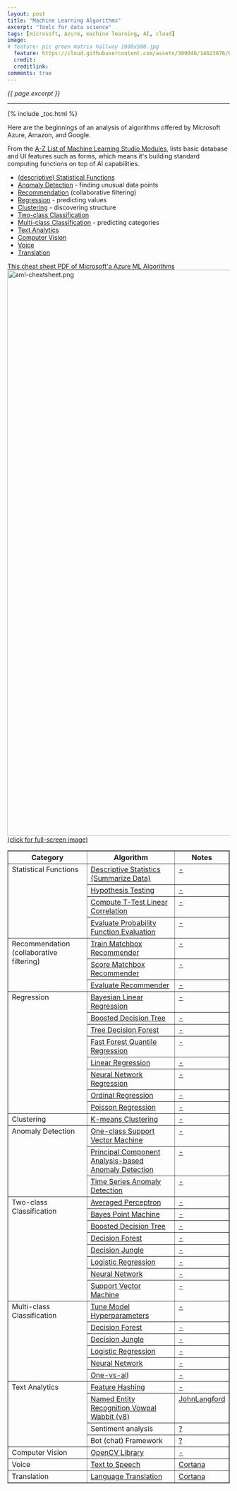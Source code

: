 ```yaml
---
layout: post
title: "Machine Learning Algorithms"
excerpt: "Tools for data science"
tags: [microsoft, Azure, machine learning, AI, cloud]
image:
# feature: pic green matrix hallway 1900x500.jpg
  feature: https://cloud.githubusercontent.com/assets/300046/14623876/07afd066-0593-11e6-933a-2e596511ac67.jpg
  credit: 
  creditlink: 
comments: true
---
```

<i>{{ page.excerpt }}</i>
<hr />

{% include _toc.html %}

Here are the beginnings of an analysis of algorithms offered by Microsoft Azure, Amazon, and Google.

From the <a target="_blank" href="https://msdn.microsoft.com/en-us/library/azure/dn906033.aspx">
A-Z List of Machine Learning Studio Modules</a>,
lists basic database and UI features such as forms,
which means it's building standard computing functions on top of AI capabilities.

* <a href="#Stats">(descriptive) Statistical Functions</a>
* <a href="#Anomaly">Anomaly Detection</a> - finding unusual data points
* <a href="#Recommendation">Recommendation</a> (collaborative filtering)
* <a href="#Regression">Regression</a> - predicting values
* <a href="#Clustering">Clustering</a> - discovering structure
* <a href="#Two-class"> Two-class Classification</a>
* <a href="#Multi-class">Multi-class Classification</a> - predicting categories
* <a href="#TextAnalytics">Text Analytics</a>
* <a href="#CV">Computer Vision</a>
* <a href="#Voice">Voice</a>
* <a href="#Translation">Translation</a>

<a target="_blank" href="https://docs.microsoft.com/en-us/azure/machine-learning/studio/algorithm-cheat-sheet">
This cheat sheet PDF of Microsoft'a Azure ML Algorithms</a>
<a href="https://user-images.githubusercontent.com/300046/40009626-d5359eec-575f-11e8-8a4d-7a24d52d4d8b.png">
<img width="1280" alt="aml-cheatsheet.png" src="https://user-images.githubusercontent.com/300046/40009626-d5359eec-575f-11e8-8a4d-7a24d52d4d8b.png"><br />(click for full-screen image)</a>
<a name="x"></a>
<a name="y"></a>
<table border="1" cellpadding="4" cellspacing="0">
<tr align="bottom" align="left">
<th> Category </th><th> Algorithm </th><th> Notes </th></tr>
<tbody>
<tr valign="top"><td rowspan="4"><a name="Stats"></a> Statistical Functions
  </td><td><a target="_blank" href="https://msdn.microsoft.com/en-us/library/azure/dn905933.aspx"> 
  Descriptive Statistics (Summarize Data)</a>
  </td><td><a href="#y">-</a>
  </td></tr>
  <tr valign="top"><td><a target="_blank" href="https://msdn.microsoft.com/en-us/library/azure/dn905917.aspx"> 
  Hypothesis Testing</a>
  </td><td><a href="#y">-</a>
  </td></tr>
  <tr valign="top"><td><a target="_blank" href="https://msdn.microsoft.com/en-us/library/azure/dn905819.aspx"> 
  Compute T-Test Linear Correlation</a>
  </td><td><a href="#y">-</a>
  </td></tr>
  <tr valign="top"><td><a target="_blank" href="https://msdn.microsoft.com/en-us/library/azure/dn905813.aspx"> Evaluate Probability Function Evaluation</a>
  </td><td><a href="#y">-</a>
  </td></tr>

<tr valign="top"><td rowspan="3"><a name="Recommendation"></a> Recommendation (collaborative filtering)
  </td><td><a target="_blank" href="https://msdn.microsoft.com/en-us/library/azure/dn905987.aspx"> 
  Train Matchbox Recommender</a>
  </td><td><a href="#y">-</a>
  </td></tr>
  <tr valign="top"><td><a target="_blank" href="https://msdn.microsoft.com/en-us/library/azure/dn905970.aspx"> 
  Score Matchbox Recommender</a>
  </td><td><a href="#y">-</a>
  </td></tr>
  <tr valign="top"><td><a target="_blank" href="https://msdn.microsoft.com/en-us/library/azure/dn905954.aspx"> 
  Evaluate Recommender</a>
  </td><td><a href="#y">-</a>
  </td></tr>

<tr valign="top"><td rowspan="8"><a name="Regression"></a> Regression
  </td><td><a target="_blank" href="https://msdn.microsoft.com/en-us/library/azure/dn906022.aspx"> 
  Bayesian Linear Regression</a>
  </td><td><a href="#y">-</a>
  </td></tr>
  <tr valign="top"><td><a target="_blank" href="https://msdn.microsoft.com/en-us/library/azure/dn905801.aspx"> 
  Boosted Decision Tree</a>
  </td><td><a href="#y">-</a>
  </td></tr>
  <tr valign="top"><td><a target="_blank" href="https://msdn.microsoft.com/en-us/library/azure/dn905862.aspx"> 
  Tree Decision Forest</a>
  </td><td><a href="#y">-</a>
  </td></tr>
  <tr valign="top"><td><a target="_blank" href="https://msdn.microsoft.com/en-us/library/azure/dn913093.aspx"> 
  Fast Forest Quantile Regression</a>
  </td><td><a href="#y">-</a>
  </td></tr>
  <tr valign="top"><td><a target="_blank" href="https://msdn.microsoft.com/en-us/library/azure/dn905978.aspx"> 
  Linear Regression</a>
  </td><td><a href="#y">-</a>
  </td></tr>
  <tr valign="top"><td><a href="#x"> Neural Network Regression</a>
  </td><td><a href="#y">-</a>
  </td></tr>
  <tr valign="top"><td><a target="_blank" href="https://msdn.microsoft.com/en-us/library/azure/dn906029.aspx"> 
  Ordinal Regression</a>
  </td><td><a href="#y">-</a>
  </td></tr>
  <tr valign="top"><td><a href="#x"> Poisson Regression</a>
  </td><td><a href="#y">-</a>
  </td></tr>

<tr valign="top"><td rowspan="1"><a name="Clustering"></a>Clustering
  </td><td><a target="_blank" href="https://msdn.microsoft.com/en-us/library/azure/dn905944.aspx"> 
  K-means Clustering</a>
  </td><td><a href="#y">-</a>
  </td></tr>

<tr valign="top"><td rowspan="3"> Anomaly Detection
  </td><td><a target="_blank" href="https://msdn.microsoft.com/en-us/library/azure/dn913103.aspx">
  One-class Support Vector Machine</a>
  </td><td><a href="#y">-</a>
  </td></tr>
  <tr valign="top"><td><a target="_blank" href="https://msdn.microsoft.com/en-us/library/azure/dn913053.aspx">Principal Component Analysis-based Anomaly Detection</a>
  </td><td><a href="#y">-</a>
  </td></tr>
  <tr valign="top"><td><a href="#x"> Time Series Anomaly Detection</a>
  </td><td><a href="#y">-</a>
  </td></tr>
<tr valign="top"><td rowspan="8"><a name="Two-class"></a> Two-class<br />Classification
  </td><td><a target="_blank" href="https://msdn.microsoft.com/en-us/library/azure/dn906036.aspx">
  Averaged Perceptron</a>
  </td><td><a href="#y">-</a>
  </td></tr>
  <tr valign="top"><td><a target="_blank" href="https://msdn.microsoft.com/en-us/library/azure/dn905930.aspx">
  Bayes Point Machine</a>
  </td><td><a href="#y">-</a>
  </td></tr>
  <tr valign="top"><td><a target="_blank" href="https://msdn.microsoft.com/en-us/library/azure/dn906025.aspx"> 
  Boosted Decision Tree</a>
  </td><td><a href="#y">-</a>
  </td></tr>
  <tr valign="top"><td><a target="_blank" href="https://msdn.microsoft.com/en-us/library/azure/dn906008.aspx"> 
  Decision Forest</a>
  </td><td><a href="#y">-</a>
  </td></tr>
  <tr valign="top"><td><a target="_blank" href="https://msdn.microsoft.com/en-us/library/azure/dn905976.aspx"> 
  Decision Jungle</a>
  </td><td><a href="#y">-</a>
  </td></tr>
  <tr valign="top"><td><a target="_blank" href="https://msdn.microsoft.com/en-us/library/azure/dn905994.aspx"> Logistic Regression</a>
  </td><td><a href="#y">-</a>
  </td></tr>
  <tr valign="top"><td><a target="_blank" href="https://msdn.microsoft.com/en-us/library/azure/dn905947.aspx"> Neural Network</a>
  </td><td><a href="#y">-</a>
  </td></tr>
  <tr valign="top"><td><a target="_blank" href="https://msdn.microsoft.com/en-us/library/azure/dn905835.aspx"> Support Vector Machine</a>
  </td><td><a href="#y">-</a>
  </td></tr>

<tr valign="top"><td rowspan="6"><a name="Multi-class"></a> Multi-class<br />Classification
  </td><td><a target="_blank" href="https://msdn.microsoft.com/en-us/library/azure/dn905810.aspx"> 
  Tune Model Hyperparameters</a>
  </td><td><a href="#y">-</a>
  </td></tr>
  <tr valign="top"><td><a target="_blank" href="https://msdn.microsoft.com/en-us/library/azure/dn906015.aspx"> Decision Forest</a>
  </td><td><a href="#y">-</a>
  </td></tr>
  <tr valign="top"><td><a target="_blank" href="https://msdn.microsoft.com/en-us/library/azure/dn905963.aspx"> Decision Jungle</a>
  </td><td><a href="#y">-</a>
  </td></tr>
  <tr valign="top"><td><a target="_blank" href="https://msdn.microsoft.com/en-us/library/azure/dn905853.aspx"> Logistic Regression</a> 
  </td><td><a href="#y">-</a>
  </td></tr>
  <tr valign="top"><td><a target="_blank" href="https://msdn.microsoft.com/en-us/library/azure/dn906030.aspx"> 
  Neural Network</a>
  </td><td><a href="#y">-</a>
  </td></tr>
  <tr valign="top"><td><a target="_blank" href="https://msdn.microsoft.com/en-us/library/azure/dn905887.aspx"> 
  One-vs-all</a>
  </td><td><a href="#y">-</a>
  </td></tr>

<tr valign="top"><td rowspan="4"><a name="TextAnalytics"></a> Text Analytics
  </td><td><a target="_blank" href="https://msdn.microsoft.com/en-us/library/azure/dn906018.aspx"> 
  Feature Hashing</a>
  </td><td><a href="#y">-</a>
  </td></tr>
  <tr valign="top"><td><a target="_blank" href="https://msdn.microsoft.com/en-us/library/azure/mt712721.aspx"> 
  Named Entity Recognition Vowpal Wabbit (v8)</a>
  </td><td><a href="#y"> <a href="https://github.com/JohnLangford/vowpal_wabbit/wiki">JohnLangford</a></a>
  </td></tr>
  <tr valign="top"><td>
  Sentiment analysis</a>
  </td><td><a href="#y"> ?</a>
  </td></tr>
  <tr valign="top"><td>
  Bot (chat) Framework</a>
  </td><td><a href="#y"> ?</a>
  </td></tr>

<tr valign="top"><td rowspan="1"><a name="CV"></a> Computer Vision
  </td><td><a href="#x"> OpenCV Library</a>
  </td><td><a href="#y">-</a>
  </td></tr>
<tr valign="top"><td rowspan="1"><a name="VoiceRecognition"></a> Voice
  </td><td><a href="#x"> Text to Speech</a>
  </td><td><a href="#y"> Cortana</a>
  </td></tr>
<tr valign="top"><td rowspan="1"><a name="Translation"></a> Translation
  </td><td><a href="#x"> Language Translation</a>
  </td><td><a href="#y"> Cortana</a>
  </td></tr>
</tbody></table> 
